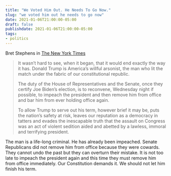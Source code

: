 ```yaml
---
title: "We Voted Him Out. He Needs To Go Now."
slug: "we voted him out he needs to go now"
date: 2021-01-06T21:00:00-05:00
draft: false
publishdate: 2021-01-06T21:00:00-05:00
tags:
- politics
---
```


Bret Stephens in [The New York Times][1]

>It wasn’t hard to see, when it began, that it would end exactly the way it has. Donald Trump is America’s willful arsonist, the man who lit the match under the fabric of our constitutional republic.
>
>The duty of the House of Representatives and the Senate, once they certify Joe Biden’s election, is to reconvene, Wednesday night if possible, to impeach the president and then remove him from office and bar him from ever holding office again.
>
>To allow Trump to serve out his term, however brief it may be, puts the nation’s safety at risk, leaves our reputation as a democracy in tatters and evades the inescapable truth that the assault on Congress was an act of violent sedition aided and abetted by a lawless, immoral and terrifying president.

The man is a life-long criminal. He has already been impeached. Senate Republicans did not remove him from office because they were cowards. They cannot undo the past but they can overturn their mistake. It is not too late to impeach the president again and this time they must remove him from office immediately. Our Constitution demands it. We should not let him finish his term.

[1]: https://www.nytimes.com/2021/01/06/opinion/impeach-trump.html
